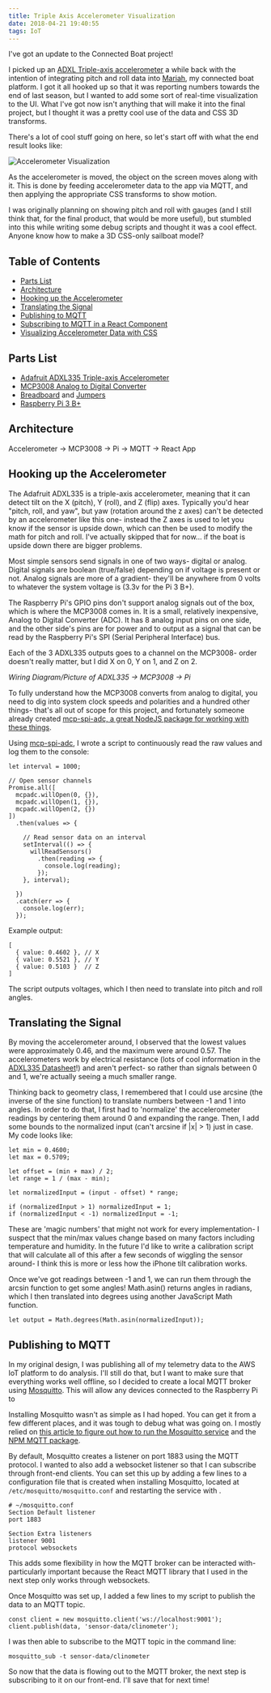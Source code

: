 ```yaml
---
title: Triple Axis Accelerometer Visualization
date: 2018-04-21 19:40:55
tags: IoT
---
```


I've got an update to the Connected Boat project!

I picked up an [ADXL Triple-axis accelerometer](https://amzn.to/2XjWNxk) a while back with the intention of integrating pitch and roll data into [Mariah](), my connected boat platform. I got it all hooked up so that it was reporting numbers towards the end of last season, but I wanted to add some sort of real-time visualization to the UI. What I've got now isn't anything that will make it into the final project, but I thought it was a pretty cool use of the data and CSS 3D transforms.

There's a lot of cool stuff going on here, so let's start off with what the end result looks like:

![Accelerometer Visualization](https://media.giphy.com/media/S6ehjuA1zpIRqjhvM8/giphy.gif)

<!-- more -->

As the accelerometer is moved, the object on the screen moves along with it. This is done by feeding accelerometer data to the app via MQTT, and then applying the appropriate CSS transforms to show motion.

I was originally planning on showing pitch and roll with gauges (and I still think that, for the final product, that would be more useful), but stumbled into this while writing some debug scripts and thought it was a cool effect. Anyone know how to make a 3D CSS-only sailboat model?

## Table of Contents
* [Parts List](#Parts-List)
* [Architecture](#Architecture)
* [Hooking up the Accelerometer](#Hooking-up-the-Accelerometer)
* [Translating the Signal](#Translating-the-Signal)
* [Publishing to MQTT](#Publishing-to-MQTT)
* [Subscribing to MQTT in a React Component](#Subscribing-to-MQTT-in-a-React-Component)
* [Visualizing Accelerometer Data with CSS](#Visualizing-Accelerometer-Data-with-CSS)

## Parts List
* [Adafruit ADXL335 Triple-axis Accelerometer](https://amzn.to/2XjWNxk)
* [MCP3008 Analog to Digital Converter](https://amzn.to/2XjWNxk)
* [Breadboard](https://amzn.to/2DiFJjz) and [Jumpers](https://amzn.to/2IrJ4RA)
* [Raspberry Pi 3 B+](https://amzn.to/2DiFJjz)

## Architecture
Accelerometer -> MCP3008 -> Pi -> MQTT -> React App

## Hooking up the Accelerometer
The Adafruit ADXL335 is a triple-axis accelerometer, meaning that it can detect tilt on the X (pitch), Y (roll), and Z (flip) axes. Typically you'd hear "pitch, roll, and yaw", but yaw (rotation around the z axes) can't be detected by an accelerometer like this one- instead the Z axes is used to let you know if the sensor is upside down, which can then be used to modify the math for pitch and roll. I've actually skipped that for now... if the boat is upside down there are bigger problems.

Most simple sensors send signals in one of two ways- digital or analog. Digital signals are boolean (true/false) depending on if voltage is present or not. Analog signals are more of a gradient- they'll be anywhere from 0 volts to whatever the system voltage is (3.3v for the Pi 3 B+).

The Raspberry Pi's GPIO pins don't support analog signals out of the box, which is where the MCP3008 comes in. It is a small, relatively inexpensive, Analog to Digital Converter (ADC). It has 8 analog input pins on one side, and the other side's pins are for power and to output as a signal that can be read by the Raspberry Pi's SPI (Serial Peripheral Interface) bus.

Each of the 3 ADXL335 outputs goes to a channel on the MCP3008- order doesn't really matter, but I did X on 0, Y on 1, and Z on 2.

*Wiring Diagram/Picture of ADXL335 -> MCP3008 -> Pi*

To fully understand how the MCP3008 converts from analog to digital, you need to dig into system clock speeds and polarities and a hundred other things- that's all out of scope for this project, and fortunately someone already created [mcp-spi-adc, a great NodeJS package for working with these things](https://www.npmjs.com/package/mcp-spi-adc).

Using [mcp-spi-adc](https://www.npmjs.com/package/mcp-spi-adc), I wrote a script to continuously read the raw values and log them to the console:

```
let interval = 1000;

// Open sensor channels
Promise.all([
  mcpadc.willOpen(0, {}),
  mcpadc.willOpen(1, {}),
  mcpadc.willOpen(2, {})
])
  .then(values => {

    // Read sensor data on an interval
    setInterval(() => {
      willReadSensors()
        .then(reading => {
          console.log(reading);
        });
    }, interval);

  })
  .catch(err => {
    console.log(err);
  });
```

Example output:

```
[
  { value: 0.4602 }, // X
  { value: 0.5521 }, // Y
  { value: 0.5103 }  // Z
]
```

The script outputs voltages, which I then need to translate into pitch and roll angles.

## Translating the Signal

By moving the accelerometer around, I observed that the lowest values were approximately 0.46, and the maximum were around 0.57. The accelerometers work by electrical resistance (lots of cool information in the [ADXL335 Datasheet](https://www.sparkfun.com/datasheets/Components/SMD/adxl335.pdf)!) and aren't perfect- so rather than signals between 0 and 1, we're actually seeing a much smaller range.

Thinking back to geometry class, I remembered that I could use arcsine (the inverse of the sine function) to translate numbers between -1 and 1 into angles. In order to do that, I first had to 'normalize' the accelerometer readings by centering them around 0 and expanding the range. Then, I add some bounds to the normalized input (can't arcsine if |x| > 1) just in case. My code looks like:

```
let min = 0.4600;
let max = 0.5709;

let offset = (min + max) / 2;
let range = 1 / (max - min);

let normalizedInput = (input - offset) * range;

if (normalizedInput > 1) normalizedInput = 1;
if (normalizedInput < -1) normalizedInput = -1;
```

These are 'magic numbers' that might not work for every implementation- I suspect that the min/max values change based on many factors including temperature and humidity. In the future I'd like to write a calibration script that will calculate all of this after a few seconds of wiggling the sensor around- I think this is more or less how the iPhone tilt calibration works.

Once we've got readings between -1 and 1, we can run them through the arcsin function to get some angles! Math.asin() returns angles in radians, which I then translated into degrees using another JavaScript Math function.

```
let output = Math.degrees(Math.asin(normalizedInput));
```

## Publishing to MQTT
In my original design, I was publishing all of my telemetry data to the AWS IoT platform to do analysis. I'll still do that, but I want to make sure that everything works well offline, so I decided to create a local MQTT broker using [Mosquitto](https://mosquitto.org/). This will allow any devices connected to the Raspberry Pi to

Installing Mosquitto wasn't as simple as I had hoped. You can get it from a few different places, and it was tough to debug what was going on. I mostly relied on [this article to figure out how to run the Mosquitto service](https://learn.adafruit.com/diy-esp8266-home-security-with-lua-and-mqtt/configuring-mqtt-on-the-raspberry-pi) and the [NPM MQTT package](https://www.npmjs.com/package/mqtt).

By default, Mosquitto creates a listener on port 1883 using the MQTT protocol. I wanted to also add a websocket listener so that I can subscribe through front-end clients. You can set this up by adding a few lines to a configuration file that is created when installing Mosquitto, located at `/etc/mosquitto/mosquitto.conf` and restarting the service with .

```
# ~/mosquitto.conf
Section Default listener
port 1883

Section Extra listeners
listener 9001
protocol websockets
```

This adds some flexibility in how the MQTT broker can be interacted with- particularly important because the React MQTT library that I used in the next step only works through websockets.

Once Mosquitto was set up, I added a few lines to my script to publish the data to an MQTT topic.

```
const client = new mosquitto.client('ws://localhost:9001');
client.publish(data, 'sensor-data/clinometer');
```

I was then able to subscribe to the MQTT topic in the command line:

```
mosquitto_sub -t sensor-data/clinometer
```

So now that the data is flowing out to the MQTT broker, the next step is subscribing to it on our front-end. I'll save that for next time!
